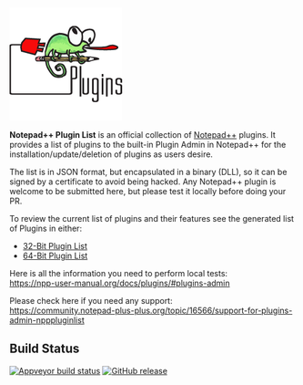 ![](./nppPlugins.png)

**Notepad++ Plugin List** is an official collection of [Notepad++](https://github.com/notepad-plus-plus/notepad-plus-plus) plugins.  It provides a list of plugins to the built-in Plugin Admin in Notepad++ for the installation/update/deletion of plugins as users desire.

The list is in JSON format, but encapsulated in a binary (DLL), so it can be signed by a certificate to avoid being hacked. Any Notepad++ plugin is welcome to be submitted here, but please test it locally before doing your PR.

To review the current list of plugins and their features see the generated list of Plugins in either:

* [32-Bit Plugin List](doc/plugin_list_x86.md)
* [64-Bit Plugin List](doc/plugin_list_x64.md)

Here is all the information you need to perform local tests:  
https://npp-user-manual.org/docs/plugins/#plugins-admin

Please check here if you need any support:  
https://community.notepad-plus-plus.org/topic/16566/support-for-plugins-admin-npppluginlist

Build Status
------------

[![Appveyor build status](https://ci.appveyor.com/api/projects/status/github/notepad-plus-plus/nppPluginList?branch=master&svg=true)](https://ci.appveyor.com/project/donho/nppPluginList)
[![GitHub release](https://img.shields.io/github/release/notepad-plus-plus/nppPluginList.svg)](https://github.com/notepad-plus-plus/nppPluginList/releases)
